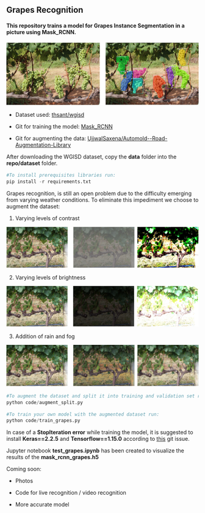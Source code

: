 ## Grapes Recognition

#### This repository trains a model for Grapes Instance Segmentation in a picture using Mask_RCNN.

<img src="./images/test_pred.bmp" alt="">

* Dataset used: [thsant/wgisd](https://zenodo.org/record/3361736#.XcQJVzMzZPY)

* Git for training the model: [Mask_RCNN](https://github.com/matterport/Mask_RCNN)

* Git for augmenting the data: [UjjwalSaxena/Automold--Road-Augmentation-Library](https://github.com/UjjwalSaxena/Automold--Road-Augmentation-Library)

After downloading the WGISD dataset, copy the **data** folder into the **repo/dataset** folder.

```python
#To install prerequisites libraries run:
pip install -r requirements.txt
```
Grapes recognition, is still an open problem due to the difficulty emerging from varying weather conditions. To eliminate this impediment we choose to augment the dataset:

1. Varying levels of contrast
<img src="./images/contrast.bmp" alt="">

2. Varying levels of brightness
<img src="./images/brightness.bmp" alt="">

3. Addition of rain and fog
<img src="./images/rain-fog.bmp" alt="">

```python
#To augment the dataset and split it into training and validation set run:
python code/augment_split.py
```

```python
#To train your own model with the augmented dataset run:
python code/train_grapes.py
```

In case of a **StopIteration error** while training the model, it is suggested to install **Keras==2.2.5** and **Tensorflow==1.15.0** according to [this](https://github.com/matterport/Mask_RCNN/issues/1825#issuecomment-549767122) git issue.

Jupyter notebook **test_grapes.ipynb**  has been created to visualize the results of the **mask_rcnn_grapes.h5**

Coming soon: 

* Photos

* Code for live recognition / video recognition

* More accurate model
